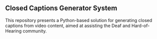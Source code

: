 ## Closed Captions Generator System
This repository presents a Python-based solution for generating closed captions from video content, aimed at assisting the Deaf and Hard-of-Hearing community.

